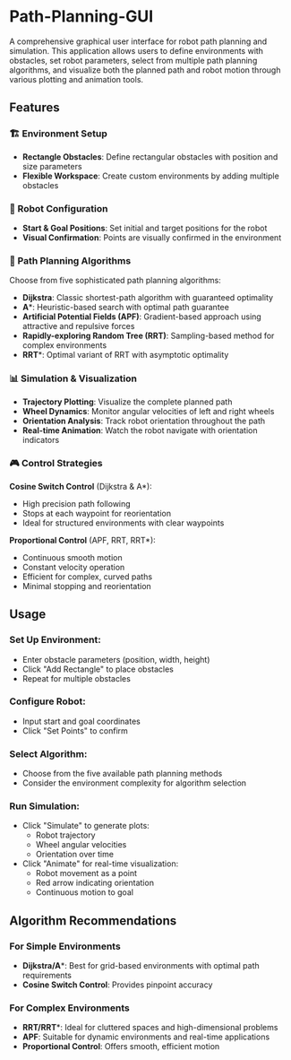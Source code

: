 # Path-Planning-GUI

A comprehensive graphical user interface for robot path planning and simulation. This application allows users to define environments with obstacles, set robot parameters, select from multiple path planning algorithms, and visualize both the planned path and robot motion through various plotting and animation tools.

## Features

### 🏗️ Environment Setup
- **Rectangle Obstacles**: Define rectangular obstacles with position and size parameters
- **Flexible Workspace**: Create custom environments by adding multiple obstacles

### 🤖 Robot Configuration
- **Start & Goal Positions**: Set initial and target positions for the robot
- **Visual Confirmation**: Points are visually confirmed in the environment

### 🧠 Path Planning Algorithms
Choose from five sophisticated path planning algorithms:

- **Dijkstra**: Classic shortest-path algorithm with guaranteed optimality
- **A***: Heuristic-based search with optimal path guarantee
- **Artificial Potential Fields (APF)**: Gradient-based approach using attractive and repulsive forces
- **Rapidly-exploring Random Tree (RRT)**: Sampling-based method for complex environments
- **RRT***: Optimal variant of RRT with asymptotic optimality

### 📊 Simulation & Visualization
- **Trajectory Plotting**: Visualize the complete planned path
- **Wheel Dynamics**: Monitor angular velocities of left and right wheels
- **Orientation Analysis**: Track robot orientation throughout the path
- **Real-time Animation**: Watch the robot navigate with orientation indicators

### 🎮 Control Strategies

**Cosine Switch Control** (Dijkstra & A*):
- High precision path following
- Stops at each waypoint for reorientation
- Ideal for structured environments with clear waypoints

**Proportional Control** (APF, RRT, RRT*):
- Continuous smooth motion
- Constant velocity operation
- Efficient for complex, curved paths
- Minimal stopping and reorientation

## Usage

### Set Up Environment:
- Enter obstacle parameters (position, width, height)
- Click "Add Rectangle" to place obstacles
- Repeat for multiple obstacles

### Configure Robot:
- Input start and goal coordinates
- Click "Set Points" to confirm

### Select Algorithm:
- Choose from the five available path planning methods
- Consider the environment complexity for algorithm selection

### Run Simulation:
- Click "Simulate" to generate plots:
  - Robot trajectory
  - Wheel angular velocities
  - Orientation over time
- Click "Animate" for real-time visualization:
  - Robot movement as a point
  - Red arrow indicating orientation
  - Continuous motion to goal

## Algorithm Recommendations

### For Simple Environments
- **Dijkstra/A***: Best for grid-based environments with optimal path requirements
- **Cosine Switch Control**: Provides pinpoint accuracy

### For Complex Environments
- **RRT/RRT***: Ideal for cluttered spaces and high-dimensional problems
- **APF**: Suitable for dynamic environments and real-time applications
- **Proportional Control**: Offers smooth, efficient motion

